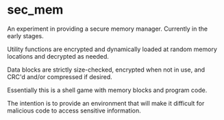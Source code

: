 # sec_mem

An experiment in providing a secure memory manager. Currently in the early stages.

Utility functions are encrypted and dynamically loaded at random memory locations and decrypted as needed.

Data blocks are strictly size-checked, encrypted when not in use, and CRC'd and/or compressed if desired.

Essentially this is a shell game with memory blocks and program code.

The intention is to provide an environment that will make it difficult for malicious code to access sensitive information.



